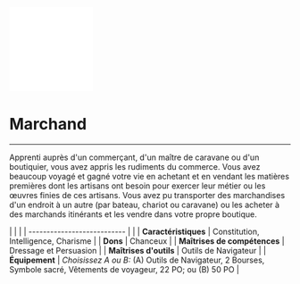 <div class="icon-container">
  <img src="_media/historiques/marchand.png" alt="Marchand" class="icon-title" data-no-zoom />

# Marchand <!-- {docsify-ignore} -->

</div>

---

<div class="texte-intro">
  <p>Apprenti auprès d'un commerçant, d'un maître de caravane ou d'un boutiquier, vous avez appris les rudiments du commerce. Vous avez beaucoup voyagé et gagné votre vie en achetant et en vendant les matières premières dont les artisans ont besoin pour exercer leur métier ou les œuvres finies de ces artisans. Vous avez pu transporter des marchandises d'un endroit à un autre (par bateau, chariot ou caravane) ou les acheter à des marchands itinérants et les vendre dans votre propre boutique.</p>
</div>

| | |
| --------------------------- | |
| **Caractéristiques** | Constitution, Intelligence, Charisme |
| **Dons** | Chanceux |
| **Maîtrises de compétences** | Dressage et Persuasion |
| **Maîtrises d'outils** | Outils de Navigateur |
| **Équipement** | *Choisissez A ou B:* (A) Outils de Navigateur, 2 Bourses, Symbole sacré, Vêtements de voyageur, 22 PO; ou (B) 50 PO |